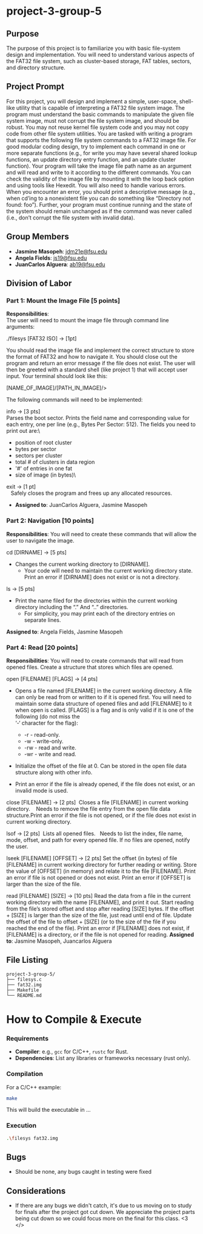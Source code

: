 # project-3-group-5

<div style="margint: 200px;">

## Purpose
The purpose of this project is to familiarize you with basic file-system design and implementation. You 
will need to understand various aspects of the FAT32 file system, such as cluster-based storage, FAT 
tables, sectors, and directory structure.

## Project Prompt
For this project, you will design and implement a simple, user-space, shell-like utility that is capable of 
interpreting a FAT32 file system image. The program must understand the basic commands to 
manipulate the given file system image, must not corrupt the file system image, and should be robust. 
You may not reuse kernel file system code and you may not copy code from other file system utilities.
You are tasked with writing a program that supports the following file system commands to a FAT32 
image file. For good modular coding design, try to implement each command in one or more separate 
functions (e.g., for write you may have several shared lookup functions, an update directory entry 
function, and an update cluster function). Your program will take the image file path name as an 
argument and will read and write to it according to the different commands. You can check the validity
of the image file by mounting it with the loop back option and using tools like Hexedit. You will also 
need to handle various errors. When you encounter an error, you should print a descriptive message 
(e.g., when cd’ing to a nonexistent file you can do something like “Directory not found: foo”). Further, 
your program must continue running and the state of the system should remain unchanged as if the 
command was never called (i.e., don’t corrupt the file system with invalid data).


## Group Members
- **Jasmine Masopeh**: jdm21e@fsu.edu
- **Angela Fields**: js19@fsu.edu
- **JuanCarlos Alguera**: ab19@fsu.edu

## Division of Labor

### Part 1: Mount the Image File [5 points]
  **Responsibilities**: \
  The user will need to mount the image file through command line arguments:

  ./filesys [FAT32 ISO] -> [1pt]

  You should read the image file and implement the correct structure to store the format of FAT32 and 
  how to navigate it.
  You should close out the program and return an error message if the file does not exist.
  The user will then be greeted with a standard shell (like project 1) that will accept user input. 
  Your terminal should look like this:

  [NAME_OF_IMAGE]/[PATH_IN_IMAGE]/>

  The following commands will need to be implemented:

  info -> [3 pts]\
  Parses the boot sector. Prints the field name and corresponding value for each entry, one per
  line (e.g., Bytes Per Sector: 512).
  The fields you need to print out are:\
  * position of root cluster
  * bytes per sector
  * sectors per cluster
  * total # of clusters in data region
  * '#' of entries in one fat
  * size of image (in bytes)\

  exit -> [1 pt]\
  &nbsp;&nbsp;&nbsp;Safely closes the program and frees up any allocated resources.

- **Assigned to**: JuanCarlos Alguera, Jasmine Masopeh

### Part 2: Navigation [10 points]
**Responsibilities**:
You will need to create these commands that will allow the user to navigate the image.

cd [DIRNAME] -> [5 pts]
* Changes the current working directory to [DIRNAME].
    * Your code will need to maintain the current working directory state.
Print an error if [DIRNAME] does not exist or is not a directory.

ls -> [5 pts]
* Print the name filed for the directories within the current working directory including the “.” And
“..” directories.
    * For simplicity, you may print each of the directory entries on separate lines.

**Assigned to**: Angela Fields, Jasmine Masopeh

### Part 4: Read [20 points]
**Responsibilities**:
You will need to create commands that will read from opened files. Create a structure that stores which files are opened.

open [FILENAME] [FLAGS] -> [4 pts]
* Opens a file named [FILENAME] in the current working directory. A file can only be read from or written to if it is opened first. You will need to maintain some data structure of opened files and add [FILENAME] to it when open is called. [FLAGS] is a flag and is only valid if it is one of the following (do not miss the  
‘-‘ character for the flag):

  * -r - read-only.
  * -w - write-only.
  * -rw - read and write.
  * -wr - write and read.

* Initialize the offset of the file at 0. Can be stored in the open file data structure along with other info.
* Print an error if the file is already opened, if the file does not exist, or an invalid mode is used.

close [FILENAME] -> [2 pts]
&nbsp;Closes a file [FILENAME] in current working directory.
&nbsp;&nbsp; Needs to remove the file entry from the open file data structure.Print an error if the file is not opened, or if the file does not exist in current working directory.

lsof -> [2 pts]
&nbsp;Lists all opened files.
&nbsp;&nbsp;Needs to list the index, file name, mode, offset, and path for every opened file.
If no files are opened, notify the user.

lseek [FILENAME] [OFFSET] -> [2 pts] 
Set the offset (in bytes) of file [FILENAME] in current working directory for further reading or 
writing.
Store the value of [OFFSET] (in memory) and relate it to the file [FILENAME].
Print an error if file is not opened or does not exist.
Print an error if [OFFSET] is larger than the size of the file.

read [FILENAME] [SIZE] -> [10 pts]
Read the data from a file in the current working directory with the name [FILENAME], and print it out.
Start reading from the file’s stored offset and stop after reading [SIZE] bytes.
If the offset + [SIZE] is larger than the size of the file, just read until end of file.
Update the offset of the file to offset + [SIZE] (or to the size of the file if you reached the 
end of the file).
Print an error if [FILENAME] does not exist, if [FILENAME] is a directory, or if the file is not
opened for reading.
**Assigned to**: Jasmine Masopeh, Juancarlos Alguera

## File Listing
```
project-3-group-5/
├── filesys.c
├── fat32.img
├── Makefile
└── README.md

```
# How to Compile & Execute

### Requirements
- **Compiler**: e.g., `gcc` for C/C++, `rustc` for Rust.
- **Dependencies**: List any libraries or frameworks necessary (rust only).


### Compilation
For a C/C++ example:
```bash
make
```
This will build the executable in ...
### Execution
```bash
.\filesys fat32.img
```

## Bugs
- Should be none, any bugs caught in testing were fixed


## Considerations
- If there are any bugs we didn't catch, it's due to us moving on to study for finals after the project got cut down. We appreciate the project parts being cut down so we could focus more on the final for this class. <3 
</>
